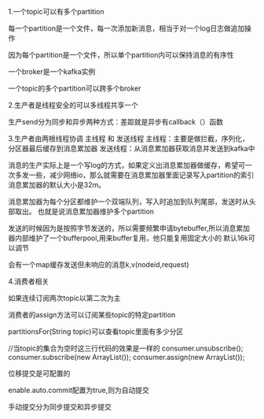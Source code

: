 1.一个topic可以有多个partition

每一个partition是一个文件，每一次添加新消息，相当于对一个log日志做追加操作

因为每个partition是一个文件，所以单个partition内可以保持消息的有序性

一个broker是一个kafka实例

一个topic的多个partition可以跨多个broker

2.生产者是线程安全的可以多线程共享一个

生产send分为同步和异步两种方式：差距就是异步有callback（）函数

3.生产者由两根线程协调
主线程 和 发送线程
主线程：主要是做拦截，序列化，分区器最后缓存到消息累加器
发送线程：从消息累加器获取消息并发送到kafka中

消息的生产实际上是一个写log的方式，如果定义出消息累加器做缓存，希望可一次多发一些，减少网络io，那么就需要在消息累加器里面记录写入partition的索引
消息累加器的默认大小是32m。

消息累加器为每个分区都维护一个双端队列，写入时追加到队列尾部，发送时从头部取出。
也就是说消息累加器维护多个partition

发送的时候因为是按照字节发送的，所以需要频繁申请bytebuffer,所以消息累加器内部维护了一个bufferpool,用来buffer复用，他只能复用固定大小的
默认16k可以调节

会有一个map缓存发送但未响应的消息k,v(nodeid,request)

4.消费者相关

如果连续订阅两次topic以第二次为主

消费者的assign方法可以订阅某些topic的特定partition

partitionsFor(String topic)可以查看topic里面有多少分区

//当topic的集合为空时这三行代码的效果是一样的
consumer.unsubscribe();
consumer.subscribe(new ArrayList<String>());
consumer.assign(new ArrayList<TopicPartition>());

位移提交是可配置的

enable.auto.commit配置为true,则为自动提交

手动提交分为同步提交和异步提交





